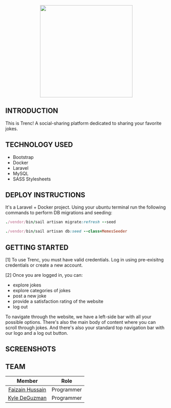 <p align="center">
  <img src="https://github.com/faizan12123/Movie-Blog/blob/dev/public/logo.png?raw=true"/ style="width:30vw">
</p>  

## INTRODUCTION  
This is Trenc! A social-sharing platform dedicated to sharing your favorite jokes.

## TECHNOLOGY USED
- Bootstrap  
- Docker   
- Laravel   
- MySQL   
- SASS Stylesheets    

## DEPLOY INSTRUCTIONS  
It's a Laravel + Docker project.
Using your ubuntu terminal run the following commands to perform DB migrations and seeding:

```rb
./vendor/bin/sail artisan migrate:refresh --seed
```

```rb
./vendor/bin/sail artisan db:seed --class=MemesSeeder
```

## GETTING STARTED
[1] To use Trenc, you must have valid credentials. Log in using pre-exisitng credentials or create a new account.   

[2] Once you are logged in, you can:   
- explore jokes
- explore categories of jokes  
- post a new joke   
- provide a satisfaction rating of the website
- log out

To navigate through the website, we have a left-side bar with all your possible options. There's also the main body of content where you can scroll through jokes. And there's also your standard top navigation bar with our logo and a log out button. 

## SCREENSHOTS


## TEAM
| Member | Role |
| :---: | :------: |
|[Faizain Hussain](https://github.com/faizan12123)| Programmer  
|[Kyle DeGuzman](https://github.com/kyledeguzmanx)| Programmer  
